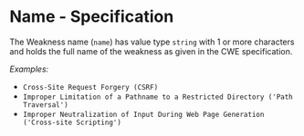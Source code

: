 # Name - Specification

The Weakness name (`name`) has value type `string` with 1 or more characters and
holds the full name of the weakness as given in the CWE specification.

*Examples:*

* `Cross-Site Request Forgery (CSRF)`
* `Improper Limitation of a Pathname to a Restricted Directory ('Path Traversal')`
* `Improper Neutralization of Input During Web Page Generation ('Cross-site Scripting')`

